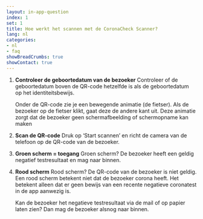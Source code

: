 ```yaml
---
layout: in-app-question
index: 1
set: 1
title: Hoe werkt het scannen met de CoronaCheck Scanner?
lang: nl
categories:
- nl
- faq
showBreadCrumbs: true
showContact: true
---
```

1. **Controleer de geboortedatum van de bezoeker**
   Controleer of de geboortedatum boven de QR-code hetzelfde is als de geboortedatum op het identiteitsbewijs. 

   Onder de QR-code zie je een bewegende animatie (de fietser). Als de bezoeker op de fietser klikt, gaat deze de andere kant uit. Deze animatie zorgt dat de bezoeker geen schermafbeelding of schermopname kan maken

2. **Scan de QR-code**
   Druk op ‘Start scannen’ en richt de camera van de telefoon op de QR-code van de bezoeker.

3. **Groen scherm = toegang**
   Groen scherm? De bezoeker heeft een geldig negatief testresultaat en mag naar binnen. 

4. **Rood scherm** 
   Rood scherm? De QR-code van de bezoeker is niet geldig. Een rood scherm betekent niet dat de bezoeker corona heeft. Het betekent alleen dat er geen bewijs van een recente negatieve coronatest in de app aanwezig is.

   Kan de bezoeker het negatieve testresultaat via de mail of op papier laten zien? Dan mag de bezoeker alsnog naar binnen.
